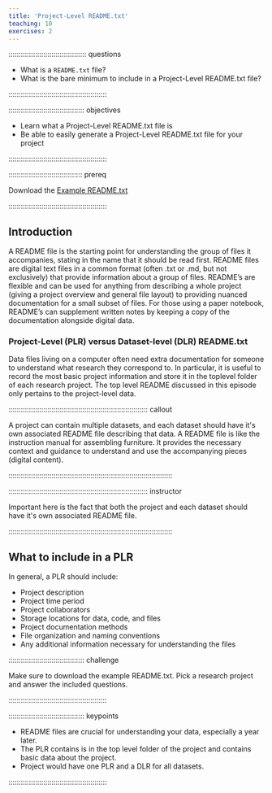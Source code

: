 ```yaml
---
title: 'Project-Level README.txt'
teaching: 10
exercises: 2
---
```


:::::::::::::::::::::::::::::::::::::: questions 

- What is a `README.txt` file?
- What is the bare minimum to include in a Project-Level README.txt file?

::::::::::::::::::::::::::::::::::::::::::::::::

::::::::::::::::::::::::::::::::::::: objectives

- Learn what a Project-Level README.txt file is
- Be able to easily generate a Project-Level README.txt file for your project

::::::::::::::::::::::::::::::::::::::::::::::::

:::::::::::::::::::::::::::::::::::: prereq

Download the [Example README.txt](files/Example_PLR.txt)

::::::::::::::::::::::::::::::::::::::::::::::::


## Introduction

A README file is the starting point for understanding the group of files it accompanies, 
stating in the name that it should be read first. README files are digital text files in 
a common format (often .txt or .md, but not exclusively) that provide information about 
a group of files. README’s are flexible and can be used for anything from describing a 
whole project (giving a project overview and general file layout) to providing nuanced 
documentation for a small subset of files. For those using a paper notebook, README’s 
can supplement written notes by keeping a copy of the documentation alongside digital 
data.

### Project-Level (PLR) versus Dataset-level (DLR) README.txt

Data files living on a computer often need extra documentation
for someone to understand what research they correspond to. In particular, it
is useful to record the most basic project information and store it in the toplevel
folder of each research project. The top level README discussed in this episode only 
pertains to the project-level data. 

:::::::::::::::::::::::::::::::::::::::::::::::::::::::::::::::::::: callout

A project can contain multiple datasets, and each dataset should have it's own associated 
README file describing that data. A README file is like the instruction manual for assembling 
furniture. It provides the necessary context and guidance to understand and use the accompanying 
pieces (digital content).

::::::::::::::::::::::::::::::::::::::::::::::::::::::::::::::::::::::::::::::::

:::::::::::::::::::::::::::::::::::::::::::::::::::::::::::::::::::: instructor

Important here is the fact that both the project and each dataset should have it's own
associated README file.

::::::::::::::::::::::::::::::::::::::::::::::::::::::::::::::::::::::::::::::::

## What to include in a PLR

In general, a PLR should include:

- Project description
- Project time period
- Project collaborators
- Storage locations for data, code, and files
- Project documentation methods
- File organization and naming conventions
- Any additional information necessary for understanding the files

::::::::::::::::::::::::::::::::::::: challenge 

Make sure to download the example README.txt. 
Pick a research project and answer the included questions.

::::::::::::::::::::::::::::::::::::::::::::::::

::::::::::::::::::::::::::::::::::::: keypoints 

- README files are crucial for understanding your data, especially a year later.
- The PLR contains is in the top level folder of the project and contains basic
data about the project.
- Project would have one PLR and a DLR for all datasets.

::::::::::::::::::::::::::::::::::::::::::::::::


